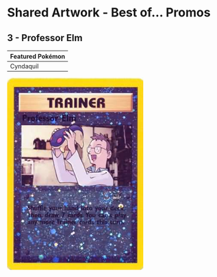 # Shared Artwork - Best of... Promos

## 3 - Professor Elm

|Featured Pokémon|
|:--|
|Cyndaquil

![Professor Elm](/images/SharedArtwork/bestof-3.png)
